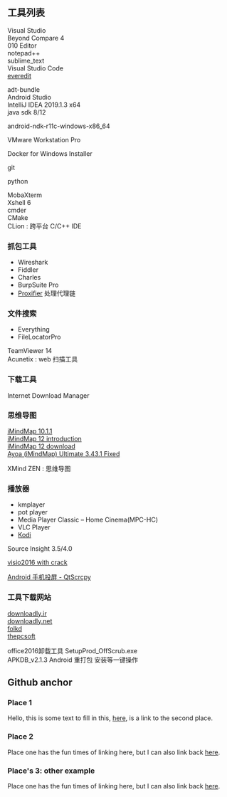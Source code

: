 
## 工具列表
Visual Studio  
Beyond Compare 4  
010 Editor  
notepad++  
sublime_text  
Visual Studio Code  
[everedit](http://cn.everedit.net/)

adt-bundle  
Android Studio  
IntelliJ IDEA 2019.1.3 x64  
java sdk 8/12  

android-ndk-r11c-windows-x86_64  

VMware Workstation Pro  

Docker for Windows Installer  

git  

python  

MobaXterm  
Xshell 6  
cmder  
CMake  
CLion : 跨平台 C/C++ IDE  

### 抓包工具  
 * Wireshark  
 * Fiddler  
 * Charles  
 * BurpSuite Pro  
 * [Proxifier](https://www.proxifier.com/download/) 处理代理链

### 文件搜索
 * Everything  
 * FileLocatorPro  

TeamViewer 14  
Acunetix : web 扫描工具

### 下载工具
Internet Download Manager  

### 思维导图
[iMindMap 10.1.1](http://dl.downloadly.ir/Files/Software2/iMindMap_Ultimate_10.1.1_Multilingual_Downloadly.ir.rar "iMindMap 10")  
[iMindMap 12 introduction](https://thepcsoft.com/imindmap-crack-latest/)  
[iMindMap 12 download](http://softdl.hostmedown.com/securedl/112-afe13fde8898df7fe0bde35d1773dffa/iMindMap.Ultimate.rar)  
[Ayoa (iMindMap) Ultimate 3.43.1 Fixed](https://downloadly.ir/software/utility/imindmap/)  

XMind ZEN : 思维导图  

### 播放器
 * kmplayer  
 * pot player  
 * Media Player Classic – Home Cinema(MPC-HC)  
 * VLC Player  
 * [Kodi](https://kodi.tv/download "Kodi")

Source Insight 3.5/4.0  

[visio2016 with crack](http://www.9ht.com/xz/279077.html "visio2016")

[Android 手机投屏 - QtScrcpy](https://github.com/barry-ran/QtScrcpy)


### 工具下载网站
[downloadly.ir](https://downloadly.ir/)  
[downloadly.net](https://downloadly.net/)  
[folkd](https://www.folkd.com/tag/imindmap+download)  
[thepcsoft](https://thepcsoft.com/imindmap-crack-latest/)


office2016卸载工具  SetupProd_OffScrub.exe  
APKDB_v2.1.3  Android 重打包 安装等一键操作  

## Github anchor
### Place 1

Hello, this is some text to fill in this, [here](#place-2), is a link to the second place.

### Place 2

Place one has the fun times of linking here, but I can also link back [here](#place-1).

### Place's 3: other example

Place one has the fun times of linking here, but I can also link back [here](#places-3-other-example).